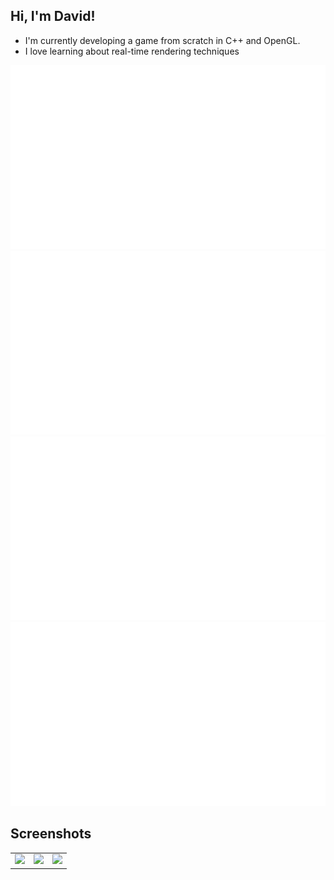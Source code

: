 ## Hi, I'm David! 
- I'm currently developing a game from scratch in C++ and OpenGL. 
- I love learning about real-time rendering techniques

<div align="center">
<img src="https://github.com/DaveH355/github-stats/blob/master/generated/overview.svg#gh-dark-mode-only" />
<img src="https://github.com/DaveH355/github-stats/blob/master/generated/languages.svg#gh-dark-mode-only" />

<img src="https://github.com/DaveH355/github-stats/blob/master/generated/overview.svg#gh-dark-mode-only#gh-light-mode-only" />
<img src="https://github.com/DaveH355/github-stats/blob/master/generated/languages.svg#gh-dark-mode-only#gh-light-mode-only" />
</div>


## Screenshots

<table align="center">
  <tr>
    <td align="center">
      <img src="https://github.com/user-attachments/assets/6262338b-dae5-4832-8daa-d432bc654218" width="100%">
    </td>
    <td align="center">
      <img src="https://github.com/user-attachments/assets/409e9df0-aef1-40ad-a5a1-f2666df001f4" width="100%">
    </td>
    <td align="center">
      <img src="https://github.com/user-attachments/assets/c24ebcd5-e1f4-40a6-a95c-9088eedac7bf" width="100%">
    </td>
  </tr>
</table>
